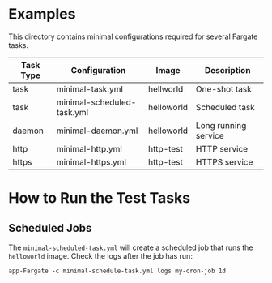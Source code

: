 # Examples

This directory contains minimal configurations required for several
Fargate tasks.

| Task Type | Configuration | Image | Description |
| --------- | ------------- | ----- | ----------- |
|   task    | minimal-task.yml | hellworld | One-shot task |
|   task    | minimal-scheduled-task.yml | helloworld | Scheduled task |
|   daemon  | minimal-daemon.yml | helloworld | Long running service |
| http | minimal-http.yml | http-test | HTTP service |
| https | minimal-https.yml | http-test | HTTPS service |

# How to Run the Test Tasks

## Scheduled Jobs

The `minimal-scheduled-task.yml` will create a scheduled job that runs
the `helloworld` image. Check the logs after the job has run:

```
app-Fargate -c minimal-schedule-task.yml logs my-cron-job 1d
```
